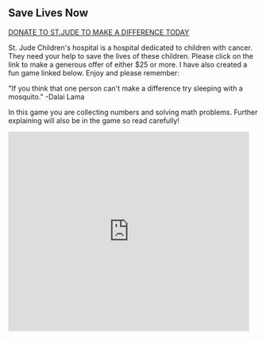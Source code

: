 ## Save Lives Now

[DONATE TO ST.JUDE TO MAKE A DIFFERENCE TODAY](https://www.stjude.org/donate/donate-to-st-jude.html)

St. Jude Children's hospital is a hospital dedicated to children with cancer. They need your help to save the lives of these children. Please click on the link to make a generous offer of either $25 or more. I have also created a fun game linked below. Enjoy and please remember:

"If you think that one person can't make a difference try sleeping with a mosquito."
-Dalai Lama

In this game you are collecting numbers and solving math problems. Further explaining will also be in the game so read carefully! 
<iframe src="https://scratch.mit.edu/projects/364293387/embed" allowtransparency="true" width="485" height="402" frameborder="0" scrolling="no" allowfullscreen></iframe>
